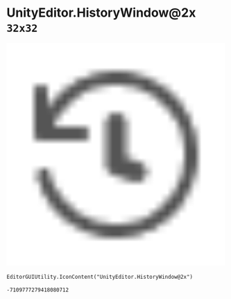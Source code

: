 # UnityEditor.HistoryWindow@2x `32x32`
<img src="/img/UnityEditor.HistoryWindow@2x.png" width=512 height=512>

``` CSharp
EditorGUIUtility.IconContent("UnityEditor.HistoryWindow@2x")
```
```
-7109777279418080712
```
